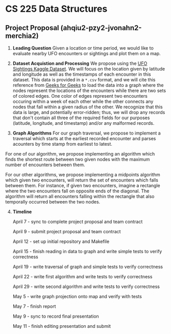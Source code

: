 # CS 225 Data Structures
## Project Proposal (ahqiu2-pzy2-jvonahn2-merchia2)

1. **Leading Question** Given a location or time period, we would like to evaluate nearby UFO encounters or sightings and plot them on a map. 

2. **Dataset Acquistion and Processing** We propose using the [UFO Sightings Kaggle Dataset](https://www.kaggle.com/NUFORC/ufo-sightings). We will focus on the location given by latitude and longitude as well as the timestamps of each encounter in this dataset. This data is provided in a `*.csv` format, and we will cite this reference from [Geeks for Geeks](https://www.geeksforgeeks.org/csv-file-management-using-c/) to load the data into a graph where the nodes represent the locations of the encounters while there are two sets of colored edges. One color of edges represent two encounters occuring within a week of each other while the other connects any nodes that fall within a given radius of the other. We recognize that this data is large, and potentially error-ridden; thus, we will drop any records that don't contain all three of the required fields for our purposes (latitude, longitude, and timestamp) and/or any malformed records.

3. **Graph Algorithms** For our graph traversal, we propose to implement a traversal which starts at the earliest recorded encounter and parses acounters by time stamp from earliest to latest.
   
For one of our algorithm, we propose implementing an algorithm which finds the shortest route between two given nodes with the maximum number of encounters between them.
   
For our other algorithms, we propose implementing a midpoints algorithm which given two encounters, will return the set of encounters which falls between them. For instance, if given two encounters, imagine a rectangle where the two encounters fall on opposite ends of the diagonal. The algorithm will return all encounters falling within the rectangle that also temporally occurred between the two nodes. 

4. **Timeline** 

   April 7 - sync to complete project proposal and team contract
   
   April 9 - submit project proposal and team contract
   
   April 12 - set up initial repository and Makefile
   
   April 15 - finish reading in data to graph and write simple tests to verify correctness
   
   April 19 - write traversal of graph and simple tests to verify correctness
   
   April 22 - write first algorithm and write tests to verify correctness
   
   April 29 - write second algorithm and write tests to verify correctness
   
   May 5 - write graph projection onto map and verify with tests
   
   May 7 - finish report
   
   May 9 - sync to record final presentation
   
   May 11 - finish editing presentation and submit